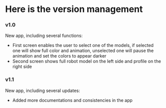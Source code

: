# Here is the version management

### v1.0

New app, including several functions:

- First screen enables the user to select one of the models, if selected one will show full color
  and animation, unselected one will pause the animation and set the colors to appear darker
- Second screen shows full robot model on the left side and profile on the right side

### v1.1

New app, including several updates:

- Added more documentations and consistencies in the app